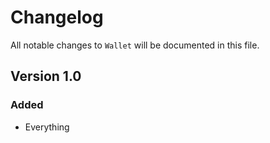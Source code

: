 # Changelog

All notable changes to `Wallet` will be documented in this file.

## Version 1.0

### Added
- Everything
